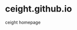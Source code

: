 # ceight.github.io

<html>
    <head>
        <title>ceight</title>
    </head>
    <body>
        ceight homepage
    </body>
</html>
